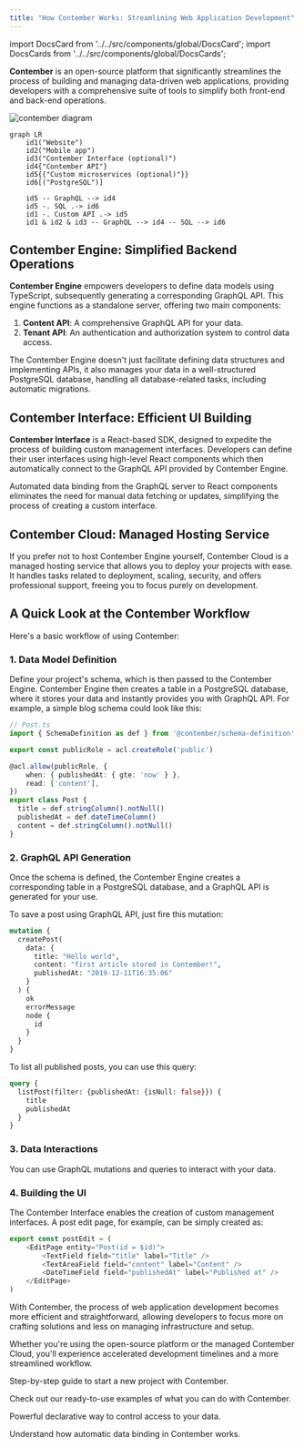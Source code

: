 ```yaml
---
title: "How Contember Works: Streamlining Web Application Development"
---
```


import DocsCard from '../../src/components/global/DocsCard';
import DocsCards from '../../src/components/global/DocsCards';

**Contember**  is an open-source platform that significantly streamlines the process of building and managing data-driven web applications, providing developers with a comprehensive suite of tools to simplify both front-end and back-end operations.

![contember diagram](/assets/contember-diagram.svg)

```mermaid
graph LR
    id1("Website")
    id2("Mobile app")
    id3("Contember Interface (optional)")
    id4{"Contember API"}
    id5{{"Custom microservices (optional)"}}
    id6[("PostgreSQL")]

    id5 -- GraphQL --> id4
    id5 -. SQL .-> id6
    id1 -. Custom API .-> id5
    id1 & id2 & id3 -- GraphQL --> id4 -- SQL --> id6
```

## Contember Engine: Simplified Backend Operations

**Contember Engine** empowers developers to define data models using TypeScript, subsequently generating a corresponding GraphQL API. This engine functions as a standalone server, offering two main components:

1. **Content API**: A comprehensive GraphQL API for your data.
2. **Tenant API**: An authentication and authorization system to control data access.

The Contember Engine doesn't just facilitate defining data structures and implementing APIs, it also manages your data in a well-structured PostgreSQL database, handling all database-related tasks, including automatic migrations.

## Contember Interface: Efficient UI Building

**Contember Interface** is a React-based SDK, designed to expedite the process of building custom management interfaces. Developers can define their user interfaces using high-level React components which then automatically connect to the GraphQL API provided by Contember Engine.

Automated data binding from the GraphQL server to React components eliminates the need for manual data fetching or updates, simplifying the process of creating a custom interface.

## Contember Cloud: Managed Hosting Service

If you prefer not to host Contember Engine yourself, Contember Cloud is a managed hosting service that allows you to deploy your projects with ease. It handles tasks related to deployment, scaling, security, and offers professional support, freeing you to focus purely on development.

## A Quick Look at the Contember Workflow

Here's a basic workflow of using Contember:

### 1. Data Model Definition

Define your project's schema, which is then passed to the Contember Engine. Contember Engine then creates a table in a PostgreSQL database, where it stores your data and instantly provides you with GraphQL API. For example, a simple blog schema could look like this:

```typescript
// Post.ts
import { SchemaDefinition as def } from '@contember/schema-definition'

export const publicRole = acl.createRole('public')

@acl.allow(publicRole, {
    when: { publishedAt: { gte: 'now' } },
    read: ['content'],
})
export class Post {
  title = def.stringColumn().notNull()
  publishedAt = def.dateTimeColumn()
  content = def.stringColumn().notNull()
}
```
### 2. GraphQL API Generation

Once the schema is defined, the Contember Engine creates a corresponding table in a PostgreSQL database, and a GraphQL API is generated for your use.

To save a post using GraphQL API, just fire this mutation:

```graphql
mutation {
  createPost(
    data: {
      title: "Hello world",
      content: "first article stored in Contember!",
      publishedAt: "2019-12-11T16:35:06"
    }
  ) {
    ok
    errorMessage
    node {
      id
    }
  }
}
```

To list all published posts, you can use this query:

```graphql
query {
  listPost(filter: {publishedAt: {isNull: false}}) {
    title
    publishedAt
  }
}
```

### 3. Data Interactions

You can use GraphQL mutations and queries to interact with your data.

### 4. Building the UI

The Contember Interface enables the creation of custom management interfaces. A post edit page, for example, can be simply created as:

```typescript jsx
export const postEdit = (
    <EditPage entity="Post(id = $id)">
        <TextField field="title" label="Title" />
        <TextAreaField field="content" label="Content" />
        <DateTimeField field="publishedAt" label="Published at" />
    </EditPage>
)
```

With Contember, the process of web application development becomes more efficient and straightforward, allowing developers to focus more on crafting solutions and less on managing infrastructure and setup.

Whether you're using the open-source platform or the managed Contember Cloud, you'll experience accelerated development timelines and a more streamlined workflow.

<DocsCards>
  <DocsCard header="Installation Guide" href="/intro/installation">
    <p>Step-by-step guide to start a new project with Contember.</p>
  </DocsCard>

  <DocsCard header="Starter Kits" href="https://github.com/contember/starter-kits">
    <p>Check out our ready-to-use examples of what you can do with Contember.</p>
  </DocsCard>

  <DocsCard header="Roles and access control" href="/guides/acl-definition">
    <p>Powerful declarative way to control access to your data.</p>
  </DocsCard>

  <DocsCard header="Understand data binding" href="/reference/admin/data-binding/overview">
    <p>Understand how automatic data binding in Contember works.</p>
  </DocsCard>
</DocsCards>

<!--
TODO:
MISSING PROJECTS
PICTURE OF CONTEMBER API SERVER, POSTGRES DB AND MULTIPLE CLIENTS
THE CONTEMBER API SERVER SQUARE CONTAINS SUB-SQUARES = PROJECTS & TENANT API
PROJECTS SUB SQUARE CONTAINS BLOG SUBSQUARE
BLOG SUB SQUARE CONTAINS CONTENT API AND SYSTEM API
POSSIBLE INCLUDE WALL AS AUTHORIZATION LAYER``
-->
